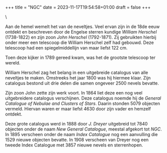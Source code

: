 +++
title = "NGC"
date = 2023-11-17T19:54:58+01:00
draft = false
+++

\

Aan de hemel wemelt het van de neveltjes. Veel ervan zijn in de 18de
eeuw ontdekt en beschreven door de Engelse sterren kundige *William
Herschel* (1738-1822) en zijn zoon *John Herschel* (1792-1871). Zij
gebruikten hierbij onder meer een telescoop die William Herschel zelf
had gebouwd. Deze telescoop had een spiegelmiddellijn van maar liefst
122 cm.

Toen deze kijker in 1789 gereed kwam, was het de grootste telescoop ter
wereld.

William Herschel zag het belang in een uitgebreide catalogus van alle
neveltjes te maken. Omstreeks het jaar 1800 was hij hiermee klaar. Zijn
catalogus bestond uit drie delen die samen ongeveer 2500 nevels bevatte.

Zijn zoon John zette zijn werk voort. In 1864 liet deze een nog veel
uitgebreidere catalogus verschijnen. Deze catalogus noemde hij de
*General Catalogue of Nebulae and Clusters of Stars*. Daarin stonden
5079 objecten vermeld. Hiervan waren er maar liefst 4630 door zijn vader
en hemzelf ontdekt.

Deze grote catalogus werd in 1888 door *J. Dreyer* uitgebreid tot 7840
objecten onder de naam *New General Catalogue*, meestal afgekort tot
*NGC*. In 1895 verscheen onder de naam *Index Catalogue* nog een
aanvulling die 1529 nieuwe objecten bevatte. In 1908 verscheen van
Dreyer nog een tweede Index Catalogue met 3857 nieuwe nevels en
sterrenhopen.
